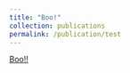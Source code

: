 ```yaml
---
title: "Boo!"
collection: publications
permalink: /publication/test
---
```

<p style="text-decoration:underline;"><a href="/test.html">Boo!!</a></p>




